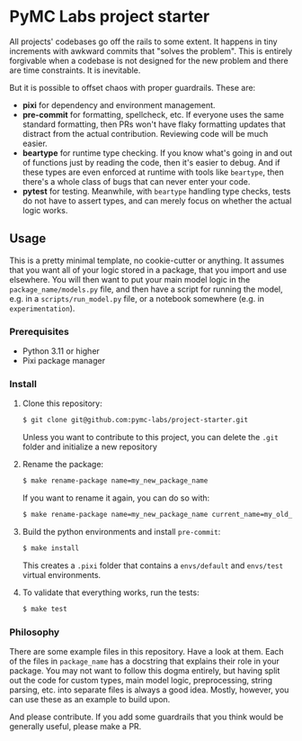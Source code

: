 # PyMC Labs project starter

All projects' codebases go off the rails to some extent. It happens in tiny increments with awkward commits that "solves the problem". This is entirely forgivable when a codebase is not designed for the new problem and there are time constraints. It is inevitable.

But it is possible to offset chaos with proper guardrails. These are:

- **pixi** for dependency and environment management.
- **pre-commit** for formatting, spellcheck, etc. If everyone uses the same standard formatting, then PRs won't have flaky formatting updates that distract from the actual contribution. Reviewing code will be much easier.
- **beartype** for runtime type checking. If you know what's going in and out of functions just by reading the code, then it's easier to debug. And if these types are even enforced at runtime with tools like `beartype`, then there's a whole class of bugs that can never enter your code.
- **pytest** for testing. Meanwhile, with `beartype` handling type checks, tests do not have to assert types, and can merely focus on whether the actual logic works.

## Usage

This is a pretty minimal template, no cookie-cutter or anything. It assumes that you want all of your logic stored in a package, that you import and use elsewhere. You will then want to put your main model logic in the `package_name/models.py` file, and then have a script for running the model, e.g. in a `scripts/run_model.py` file, or a notebook somewhere (e.g. in `experimentation`).

### Prerequisites

- Python 3.11 or higher
- Pixi package manager

### Install

1. Clone this repository:
    ```bash
    $ git clone git@github.com:pymc-labs/project-starter.git
    ```
    Unless you want to contribute to this project, you can delete the `.git` folder and initialize a new repository


2. Rename the package:
    ```bash
    $ make rename-package name=my_new_package_name
    ```
    If you want to rename it again, you can do so with:
    ```bash
    $ make rename-package name=my_new_package_name current_name=my_old_package_name
    ```


3. Build the python environments and install `pre-commit`:
    ```bash
    $ make install
    ```
    This creates a `.pixi` folder that contains a `envs/default` and `envs/test` virtual environments.


4. To validate that everything works, run the tests:
    ```bash
    $ make test
    ```

### Philosophy

There are some example files in this repository. Have a look at them. Each of the files in `package_name` has a docstring that explains their role in your package. You may not want to follow this dogma entirely, but having split out the code for custom types, main model logic, preprocessing, string parsing, etc. into separate files is always a good idea. Mostly, however, you can use these as an example to build upon.

And please contribute. If you add some guardrails that you think would be generally useful, please make a PR.
